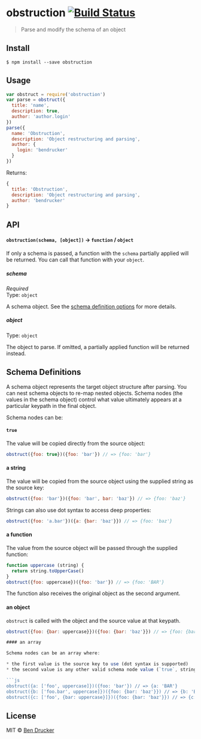 # obstruction [![Build Status](https://travis-ci.org/bendrucker/obstruction.svg?branch=master)](https://travis-ci.org/bendrucker/obstruction)

> Parse and modify the schema of an object


## Install

```
$ npm install --save obstruction
```


## Usage

```js
var obstruct = require('obstruction')
var parse = obstruct({
  title: 'name',
  description: true,
  author: 'author.login'
})
parse({
  name: 'Obstruction',
  description: 'Object restructuring and parsing',
  author: {
    login: 'bendrucker'
  }
})
```

Returns:

```js
{
  title: 'Obstruction',
  description: 'Object restructuring and parsing',
  author: 'bendrucker'
}
```

## API

#### `obstruction(schema, [object])` -> `function` / `object`

If only a schema is passed, a function with the `schema` partially applied will be returned. You can call that function with your `object`.

##### schema

*Required*  
Type: `object`

A schema object. See the [schema definition options](#schema-definition) for more details.

##### object

Type: `object`  

The object to parse. If omitted, a partially applied function will be returned instead.

## Schema Definitions

A schema object represents the target object structure after parsing. You can nest schema objects to re-map nested objects. Schema nodes (the values in the schema object) control what value ultimately appears at a particular keypath in the final object.

Schema nodes can be:

#### `true`

The value will be copied directly from the source object:

```js
obstruct({foo: true})({foo: 'bar'}) // => {foo: 'bar'}
```

#### a string

The value will be copied from the source object using the supplied string as the source key:

```js
obstruct({foo: 'bar'})({foo: 'bar', bar: 'baz'}) // => {foo: 'baz'}
```

Strings can also use dot syntax to access deep properties:

```js
obstruct({foo: 'a.bar'})({a: {bar: 'baz'}}) // => {foo: 'baz'}
```

#### a function

The value from the source object will be passed through the supplied function:

```js
function uppercase (string) {
  return string.toUpperCase()
}
obstruct({foo: uppercase})({foo: 'bar'}) // => {foo: 'BAR'}
```

The function also receives the original object as the second argument.

#### an object

`obstruct` is called with the object and the source value at that keypath.

```js
obstruct({foo: {bar: uppercase}})({foo: {bar: 'baz'}}) // => {foo: {bar: 'BAZ'}}

#### an array

Schema nodes can be an array where:

* the first value is the source key to use (dot syntax is supported)
* the second value is any other valid schema node value (`true`, string, function, object)

```js
obstruct({a: ['foo', uppercase]})({foo: 'bar'}) // => {a: 'BAR'}
obstruct({b: ['foo.bar', uppercase]})({foo: {bar: 'baz'}}) // => {b: 'BAZ'}
obstruct({c: ['foo', {bar: uppercase}]})({foo: {bar: 'baz'}}) // => {c: {bar: 'BAZ'}}
```

## License

MIT © [Ben Drucker](http://bendrucker.me)

